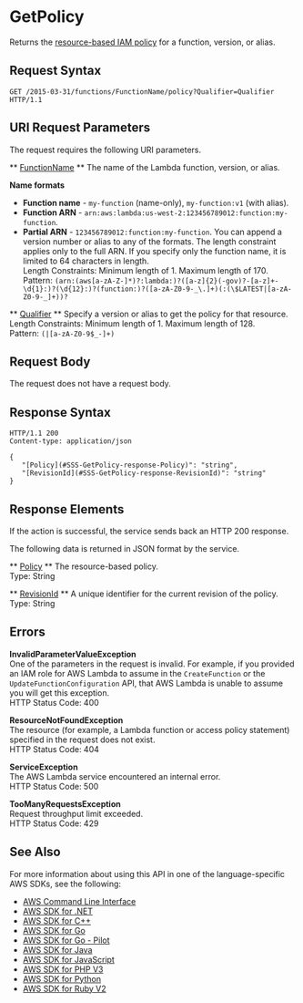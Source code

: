 # GetPolicy<a name="API_GetPolicy"></a>

Returns the [resource\-based IAM policy](https://docs.aws.amazon.com/lambda/latest/dg/access-control-resource-based.html) for a function, version, or alias\.

## Request Syntax<a name="API_GetPolicy_RequestSyntax"></a>

```
GET /2015-03-31/functions/FunctionName/policy?Qualifier=Qualifier HTTP/1.1
```

## URI Request Parameters<a name="API_GetPolicy_RequestParameters"></a>

The request requires the following URI parameters\.

 ** [FunctionName](#API_GetPolicy_RequestSyntax) **   <a name="SSS-GetPolicy-request-FunctionName"></a>
The name of the Lambda function, version, or alias\.  

**Name formats**
+  **Function name** \- `my-function` \(name\-only\), `my-function:v1` \(with alias\)\.
+  **Function ARN** \- `arn:aws:lambda:us-west-2:123456789012:function:my-function`\.
+  **Partial ARN** \- `123456789012:function:my-function`\.
You can append a version number or alias to any of the formats\. The length constraint applies only to the full ARN\. If you specify only the function name, it is limited to 64 characters in length\.  
Length Constraints: Minimum length of 1\. Maximum length of 170\.  
Pattern: `(arn:(aws[a-zA-Z-]*)?:lambda:)?([a-z]{2}(-gov)?-[a-z]+-\d{1}:)?(\d{12}:)?(function:)?([a-zA-Z0-9-_\.]+)(:(\$LATEST|[a-zA-Z0-9-_]+))?` 

 ** [Qualifier](#API_GetPolicy_RequestSyntax) **   <a name="SSS-GetPolicy-request-Qualifier"></a>
Specify a version or alias to get the policy for that resource\.  
Length Constraints: Minimum length of 1\. Maximum length of 128\.  
Pattern: `(|[a-zA-Z0-9$_-]+)` 

## Request Body<a name="API_GetPolicy_RequestBody"></a>

The request does not have a request body\.

## Response Syntax<a name="API_GetPolicy_ResponseSyntax"></a>

```
HTTP/1.1 200
Content-type: application/json

{
   "[Policy](#SSS-GetPolicy-response-Policy)": "string",
   "[RevisionId](#SSS-GetPolicy-response-RevisionId)": "string"
}
```

## Response Elements<a name="API_GetPolicy_ResponseElements"></a>

If the action is successful, the service sends back an HTTP 200 response\.

The following data is returned in JSON format by the service\.

 ** [Policy](#API_GetPolicy_ResponseSyntax) **   <a name="SSS-GetPolicy-response-Policy"></a>
The resource\-based policy\.  
Type: String

 ** [RevisionId](#API_GetPolicy_ResponseSyntax) **   <a name="SSS-GetPolicy-response-RevisionId"></a>
A unique identifier for the current revision of the policy\.  
Type: String

## Errors<a name="API_GetPolicy_Errors"></a>

 **InvalidParameterValueException**   
One of the parameters in the request is invalid\. For example, if you provided an IAM role for AWS Lambda to assume in the `CreateFunction` or the `UpdateFunctionConfiguration` API, that AWS Lambda is unable to assume you will get this exception\.  
HTTP Status Code: 400

 **ResourceNotFoundException**   
The resource \(for example, a Lambda function or access policy statement\) specified in the request does not exist\.  
HTTP Status Code: 404

 **ServiceException**   
The AWS Lambda service encountered an internal error\.  
HTTP Status Code: 500

 **TooManyRequestsException**   
Request throughput limit exceeded\.  
HTTP Status Code: 429

## See Also<a name="API_GetPolicy_SeeAlso"></a>

For more information about using this API in one of the language\-specific AWS SDKs, see the following:
+  [AWS Command Line Interface](https://docs.aws.amazon.com/goto/aws-cli/lambda-2015-03-31/GetPolicy) 
+  [AWS SDK for \.NET](https://docs.aws.amazon.com/goto/DotNetSDKV3/lambda-2015-03-31/GetPolicy) 
+  [AWS SDK for C\+\+](https://docs.aws.amazon.com/goto/SdkForCpp/lambda-2015-03-31/GetPolicy) 
+  [AWS SDK for Go](https://docs.aws.amazon.com/goto/SdkForGoV1/lambda-2015-03-31/GetPolicy) 
+  [AWS SDK for Go \- Pilot](https://docs.aws.amazon.com/goto/SdkForGoPilot/lambda-2015-03-31/GetPolicy) 
+  [AWS SDK for Java](https://docs.aws.amazon.com/goto/SdkForJava/lambda-2015-03-31/GetPolicy) 
+  [AWS SDK for JavaScript](https://docs.aws.amazon.com/goto/AWSJavaScriptSDK/lambda-2015-03-31/GetPolicy) 
+  [AWS SDK for PHP V3](https://docs.aws.amazon.com/goto/SdkForPHPV3/lambda-2015-03-31/GetPolicy) 
+  [AWS SDK for Python](https://docs.aws.amazon.com/goto/boto3/lambda-2015-03-31/GetPolicy) 
+  [AWS SDK for Ruby V2](https://docs.aws.amazon.com/goto/SdkForRubyV2/lambda-2015-03-31/GetPolicy) 